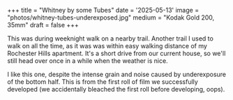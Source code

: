 +++
title = "Whitney by some Tubes"
date = '2025-05-13'
image = "photos/whitney-tubes-underexposed.jpg"
medium = "Kodak Gold 200, 35mm"
draft = false
+++

This was during weeknight walk on a nearby trail. Another trail I used to walk on all the time, as it was was within
easy walking distance of my Rochester Hills apartment. It's a short drive from our current house,
so we'll still head over once in a while when the weather is nice.

I like this one, despite the intense grain and noise caused by underexposure of the bottom half.
This is from the first roll of film we successfully developed (we accidentally bleached the first roll before
developing, oops).

